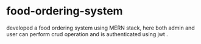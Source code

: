# food-ordering-system
developed a food ordering system using MERN stack, here both admin and user can perform crud operation and is authenticated using jwt .
